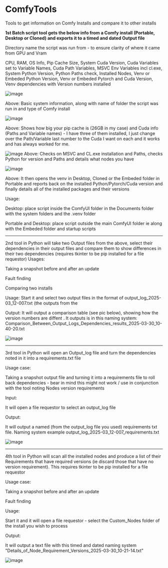 # ComfyTools
Tools to get information on Comfy Installs and compare it to other installs

**1st Batch script tool gets the below info from a Comfy install (Portable, Desktop or Cloned) and exports it to a timed and dated Output file**

Directory name the script was run from - to ensure clarity of where it came from
GPU and Vram

CPU, RAM, OS Info, Pip Cache Size, System Cuda Version, Cuda Variables set to Variable Names, Cuda Path Variables, MSVC Env Variables incl cl.exe, System Python Version, Python Paths check, Installed Nodes, Venv or Embeded Python Version, Venv or Embeded Pytorch and Cuda Version, Venv dependencies with Version numbers installed

![image](https://github.com/user-attachments/assets/1b685b09-0b69-4265-9e5d-3a3a73013bd7)

Above: Basic system information, along with name of folder the script was run in and type of Comfy install

![image](https://github.com/user-attachments/assets/1d397938-f4c9-4c31-8242-fdfefbdd0c47)

Above: Shows how big your pip cache is (26GB in my case) and Cuda info (Paths and Variable names) - I have three of them installed, I just change over the Path/Variable last number to the Cuda I want on each and it works and has always worked for me. 

![image](https://github.com/user-attachments/assets/2b5f8e7d-b6a8-4fab-85dc-127ea3a0e60d)
Above: Checks on MSVC and CL.exe installation and Paths, checks Python for version and Paths and details what nodes you have 

![image](https://github.com/user-attachments/assets/21990a2d-8155-4cc5-858a-a6c7cab06992)

Above: It then opens the venv in Desktop, Cloned or the Embeded folder in Portable and reports back on the installed Python/Pytorch/Cuda version and finally details all of the installed packages and their versions

Usage:

Desktop: place script inside the ComfyUI folder in the Documents folder with the system folders and the .venv folder

Portable and Desktop: place script outside the main ComfyUI folder ie along with the Embeded folder and startup scripts 


-------------------------------------------------

2nd tool in Python will take two Output files from the above, select their dependencies in their output files and compare them to show differences in their two dependencies (requires tkinter to be pip installed for a file requestor)
Usages:

Taking a snapshot before and after an update

Fault finding

Comparing two installs

Usage:
Start it and select two output files in the format of output_log_2025-03_12-007.txt (the outputs from the 

Output:
It will output a comparison table (see pic below), showing how the version numbers are diffent . It outputs is in this naming system: Comparison_Between_Output_Logs_Dependencies_results_2025-03-30_10-40-20.txt

![image](https://github.com/user-attachments/assets/9a46fa26-3ed8-4133-a352-6c6893279702)

-------------------------------------------------

3rd tool in Python will open an Output_log file and turn the dependencies noted in it into a requirements.txt file

Usage case:

Taking a snapshot output file and turning it into a requirements file to roll back dependencies - bear in mind this might not work / use in conjunction with the tool noting Nodes version requirements

Input:

It will open a file requestor to select an output_log file 

Output:

It will output a named (from the output_log file you used) requirements txt file. Naming system example output_log_2025-03_12-007_requirements.txt

![image](https://github.com/user-attachments/assets/983158fa-495e-459f-98b5-d18ef339e21a)

-------------------------------------------------

4th tool in Python will scan all the installed nodes and produce a list of their Requirements that have required versions (ie discard those that have no version requirement). This requires tkinter to be pip installed for a file requestor

Usage case:

Taking a snapshot before and after an update

Fault finding 

Usage:

Start it and it will open a file requestor - select the Custom_Nodes folder of the install you wish to process

Output:

It will output a text file with this timed and dated naming system "Details_of_Node_Requirement_Versions_2025-03-30_10-21-14.txt"

![image](https://github.com/user-attachments/assets/3d2bc3de-babe-4e09-aa24-a9481c5e41e0)




